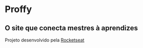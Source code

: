 # Proffy
 
 ## O site que conecta mestres à aprendizes
 
 Projeto desenvolvido pela [Rocketseat](https://github.com/rocketseat)
